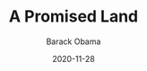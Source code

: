---
title: "A Promised Land"
author: "Barack Obama"
isbn: ""
isbn13: ""
rating: "5"
publisher: "Crown"
pages: "768"
publishYear: "2020"
read: "2020"
goodreads_id: "55361205"
language: "en"
date: "2020-11-28"
---